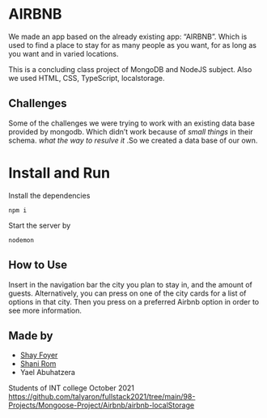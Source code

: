 # AIRBNB

We made an app based on the already existing app: “AIRBNB”.
Which is used to find a place to stay for as many people as you want, for as long as you want and in varied locations.

This is a concluding class project of MongoDB and NodeJS subject. Also we used HTML, CSS, TypeScript, localstorage.

## Challenges

Some of the challenges we were trying to work with an existing data base provided by mongodb. Which didn’t work because of _small things_ in their schema. _what the way to resulve it_ .So we created a data base of our own.

# Install and Run

Install the dependencies

```
npm i
```

Start the server by

```
nodemon
```

## How to Use

Insert in the navigation bar the city you plan to stay in, and the amount of guests. Alternatively, you can press on one of the city cards for a list of options in that city. Then you press on a preferred Airbnb option in order to see more information.

## Made by

- [Shay Foyer]()
- [Shani Rom](https://github.com/ShaniRom)
- Yael Abuhatzera

Students of INT college October 2021
https://github.com/talyaron/fullstack2021/tree/main/98-Projects/Mongoose-Project/Airbnb/airbnb-localStorage
